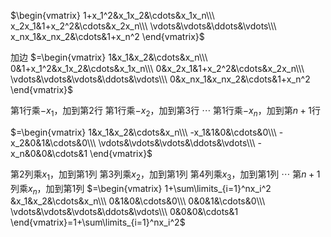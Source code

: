 $\begin{vmatrix}
1+x_1^2&x_1x_2&\cdots&x_1x_n\\\ 
x_2x_1&1+x_2^2&\cdots&x_2x_n\\\ 
\vdots&\vdots&\ddots&\vdots\\\ 
x_nx_1&x_nx_2&\cdots&1+x_n^2
\end{vmatrix}$

加边
$=\begin{vmatrix}
1&x_1&x_2&\cdots&x_n\\\ 
0&1+x_1^2&x_1x_2&\cdots&x_1x_n\\\ 
0&x_2x_1&1+x_2^2&\cdots&x_2x_n\\\ 
\vdots&\vdots&\vdots&\ddots&\vdots\\\ 
0&x_nx_1&x_nx_2&\cdots&1+x_n^2
\end{vmatrix}$

第1行乘$-x_1$，加到第2行
第1行乘$-x_2$，加到第3行
$\cdots$
第1行乘$-x_n$，加到第$n+1$行

$=\begin{vmatrix}
1&x_1&x_2&\cdots&x_n\\\ 
-x_1&1&0&\cdots&0\\\ 
-x_2&0&1&\cdots&0\\\ 
\vdots&\vdots&\vdots&\ddots&\vdots\\\ 
-x_n&0&0&\cdots&1
\end{vmatrix}$

第2列乘$x_1$，加到第1列
第3列乘$x_2$，加到第1列
第4列乘$x_3$，加到第1列
$\cdots$
第$n+1$列乘$x_n$，加到第1列
$=\begin{vmatrix}
1+\sum\limits_{i=1}^nx_i^2
&x_1&x_2&\cdots&x_n\\\ 
0&1&0&\cdots&0\\\ 
0&0&1&\cdots&0\\\ 
\vdots&\vdots&\vdots&\ddots&\vdots\\\ 
0&0&0&\cdots&1
\end{vmatrix}=1+\sum\limits_{i=1}^nx_i^2$